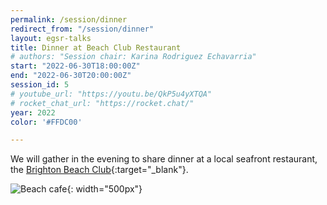 ```yaml
---
permalink: /session/dinner
redirect_from: "/session/dinner"
layout: egsr-talks
title: Dinner at Beach Club Restaurant
# authors: "Session chair: Karina Rodriguez Echavarria"
start: "2022-06-30T18:00:00Z"
end: "2022-06-30T20:00:00Z"
session_id: 5
# youtube_url: "https://youtu.be/QkP5u4yXTQA"
# rocket_chat_url: "https://rocket.chat/"
year: 2022
color: '#FFDC00'

---
```

We will gather in the evening to share dinner at a local seafront restaurant, the [Brighton Beach Club](https://www.brightonbeachclub.com/){:target="_blank"}.


![Beach cafe](https://www.brightonbeachclub.com/wp-content/uploads/sites/85/2021/03/NFPBBC45-1024x683.jpg){: width="500px"}
